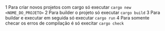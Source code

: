 1 Para criar novos projetos com cargo só executar `cargo new <NOME_DO_PROJETO>`
2 Para builder o projeto só executar `cargo build`
3 Para buildar e executar em seguida só executar `cargo run`
4 Para somente checar os erros de compilação é só execitar `cargo check`
